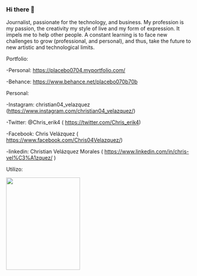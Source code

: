 ### Hi there 👋

Journalist, passionate for the technology, and business. My profession is my passion, the creativity my style of live and my form of expression. It impels me to help other people. A constant learning is to face new challenges to grow (professional, and personal), and thus, take the future to new artistic and technological limits.

Portfolio: 

-Personal: https://placebo0704.myportfolio.com/

-Behance: https://www.behance.net/placebo070b70b

Personal:

-Instagram: christian04_velazquez (https://www.instagram.com/christian04_velazquez/)

-Twitter: @Chris_erik4 ( https://twitter.com/Chris_erik4)

-Facebook: Chris Velázquez ( https://www.facebook.com/Chris04Velazquez/)

-linkedin: Christian Velázquez Morales ( https://www.linkedin.com/in/chris-vel%C3%A1zquez/ )

Utilizo: 

<image src="https://raw.githubusercontent.com/Davermx/Davermx/master/img/Html.png" width= 200px, height= 250px/>


